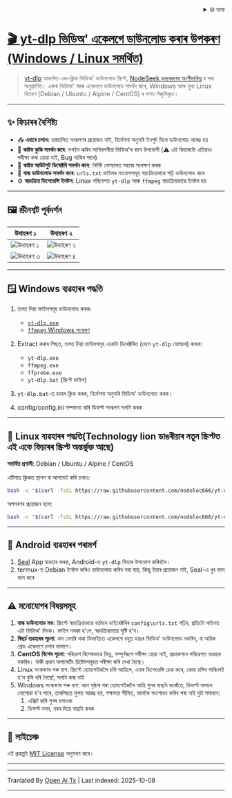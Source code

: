 
<div align="right">
  <details>
    <summary >🌐 ভাষা</summary>
    <div>
      <div align="center">
        <a href="https://openaitx.github.io/view.html?user=nodeloc666&project=yt-dlp-script&lang=en">English</a>
        | <a href="https://openaitx.github.io/view.html?user=nodeloc666&project=yt-dlp-script&lang=zh-CN">简体中文</a>
        | <a href="https://openaitx.github.io/view.html?user=nodeloc666&project=yt-dlp-script&lang=zh-TW">繁體中文</a>
        | <a href="https://openaitx.github.io/view.html?user=nodeloc666&project=yt-dlp-script&lang=ja">日本語</a>
        | <a href="https://openaitx.github.io/view.html?user=nodeloc666&project=yt-dlp-script&lang=ko">한국어</a>
        | <a href="https://openaitx.github.io/view.html?user=nodeloc666&project=yt-dlp-script&lang=hi">हिन्दी</a>
        | <a href="https://openaitx.github.io/view.html?user=nodeloc666&project=yt-dlp-script&lang=th">ไทย</a>
        | <a href="https://openaitx.github.io/view.html?user=nodeloc666&project=yt-dlp-script&lang=fr">Français</a>
        | <a href="https://openaitx.github.io/view.html?user=nodeloc666&project=yt-dlp-script&lang=de">Deutsch</a>
        | <a href="https://openaitx.github.io/view.html?user=nodeloc666&project=yt-dlp-script&lang=es">Español</a>
        | <a href="https://openaitx.github.io/view.html?user=nodeloc666&project=yt-dlp-script&lang=it">Italiano</a>
        | <a href="https://openaitx.github.io/view.html?user=nodeloc666&project=yt-dlp-script&lang=ru">Русский</a>
        | <a href="https://openaitx.github.io/view.html?user=nodeloc666&project=yt-dlp-script&lang=pt">Português</a>
        | <a href="https://openaitx.github.io/view.html?user=nodeloc666&project=yt-dlp-script&lang=nl">Nederlands</a>
        | <a href="https://openaitx.github.io/view.html?user=nodeloc666&project=yt-dlp-script&lang=pl">Polski</a>
        | <a href="https://openaitx.github.io/view.html?user=nodeloc666&project=yt-dlp-script&lang=ar">العربية</a>
        | <a href="https://openaitx.github.io/view.html?user=nodeloc666&project=yt-dlp-script&lang=fa">فارسی</a>
        | <a href="https://openaitx.github.io/view.html?user=nodeloc666&project=yt-dlp-script&lang=tr">Türkçe</a>
        | <a href="https://openaitx.github.io/view.html?user=nodeloc666&project=yt-dlp-script&lang=vi">Tiếng Việt</a>
        | <a href="https://openaitx.github.io/view.html?user=nodeloc666&project=yt-dlp-script&lang=id">Bahasa Indonesia</a>
        | <a href="https://openaitx.github.io/view.html?user=nodeloc666&project=yt-dlp-script&lang=as">অসমীয়া</
      </div>
    </div>
  </details>
</div>


# 🎬 yt-dlp ভিডিঅ' একেলগে ডাউনলোড কৰাৰ উপকৰণ (Windows / Linux সমৰ্থিত)

> [yt-dlp](https://github.com/yt-dlp/yt-dlp) আধাৰিত এক-ক্লিক ভিডিঅ' ডাউনলোড স্ক্ৰিপ্ট, [NodeSeek ডাঙৰজনৰ অংশীদাৰিত্ব](https://www.nodeseek.com/post-334093-2#15) ৰ পৰা অনুপ্ৰাণিত।
> একক ভিডিঅ' আৰু একেলগে ডাউনলোড সমৰ্থন কৰে, Windows আৰু মুখ্য Linux বিতৰণ (Debian / Ubuntu / Alpine / CentOS) ৰ লগত সঁজুলিকৃত।

---

## ✨ ফিচাৰৰ বৈশিষ্ট্য

* 📥 **এবাৰে চলাও**: হস্তচালিত সংৰূপণৰ প্ৰয়োজন নাই, নিৰ্দেশনা অনুসৰি ইনপুট দিলে ডাউনলোড আৰম্ভ হয়
* 🍪 **কাষ্টম কুকি সমৰ্থন কৰে**: লগইন কৰিব লাগিবলগীয়া ভিডিঅ'ৰ বাবে উপযোগী (⚠️ এই ফিচাৰটো এতিয়াও পৰীক্ষা কৰা হোৱা নাই, Bug থাকিব পাৰে)
* 📂 **কাষ্টম আউটপুট ডিৰেক্টৰি সমৰ্থন কৰে**: নিৰ্দিষ্ট ফোল্ডাৰত সহজে সংৰক্ষণ কৰক
* 📃 **বাল্ক ডাউনলোড সমৰ্থন কৰে**: `urls.txt` ফাইলৰ সংযোগসমূহ স্বয়ংক্ৰিয়ভাৱে পঢ়ি ডাউনলোড কৰে
* ⚙️ **স্বয়ংক্ৰিয় ডিপেণ্ডেন্সি ইনষ্টল**: Linux পৰিবেশত `yt-dlp` আৰু `ffmpeg` স্বয়ংক্ৰিয়ভাৱে ইনষ্টল হয়

---

## 🖼️ স্ক্ৰীনশ্বট পূৰ্বদৰ্শন

| উদাহৰণ ১                                                                   | উদাহৰণ ২                                                                   |
| ---------------------------------------------------------------------- | ---------------------------------------------------------------------- |
| ![উদাহৰণ ১](https://img.uutv.dpdns.org/file/1746720584399_1000193433.jpg) | ![উদাহৰণ ২](https://img.uutv.dpdns.org/file/1746720581006_1000193434.jpg) |
| ![উদাহৰণ ৩](https://img.uutv.dpdns.org/file/1746720588978_1000193428.jpg) | ![উদাহৰণ ৪](https://img.uutv.dpdns.org/file/1746720587272_1000193427.jpg) |

---

## 🪟 Windows ব্যৱহাৰৰ পদ্ধতি

1. তলত দিয়া ফাইলসমূহ ডাউনলোড কৰক:

   * [`yt-dlp.exe`](https://github.com/yt-dlp/yt-dlp)
   * [`ffmpeg` Windows সংস্কৰণ](https://www.gyan.dev/ffmpeg/builds/ffmpeg-git-full.7z)

2. Extract কৰাৰ পিছত, তলত দিয়া ফাইলসমূহ একেটা ডিৰেক্টৰিত (যেনে `yt-dlp` ফোল্ডাৰ) ৰাখক:

   * `yt-dlp.exe`
   * `ffmpeg.exe`
   * `ffprobe.exe`
   * `yt-dlp.bat` (স্ক্ৰিপ্ট ফাইল)

3. `yt-dlp.bat`-ত ডাবল ক্লিক কৰক, নিৰ্দেশনা অনুসৰি ভিডিঅ' ডাউনলোড কৰক।
4. config/config.ini সম্পাদনা কৰি ডিফল্ট সংৰূপণ সলনি কৰক

---

## 🐧 Linux ব্যৱহাৰৰ পদ্ধতি(Technology lion ডাঙৰীয়াৰ নতুন স্ক্ৰিপ্টত এই একে ফিচাৰৰ স্ক্ৰিপ্ট অন্তর্ভুক্ত আছে)

**সমৰ্থিত প্ৰণালী**: Debian / Ubuntu / Alpine / CentOS

এটিমাত্র ক্লিকত স্থাপন বা আপডেট কৰি চলাও:

```bash
bash -c "$(curl -fsSL https://raw.githubusercontent.com/nodeloc666/yt-dlp-script/main/install.sh)"
```

অপসৰণৰ প্ৰয়োজন হলে:

```bash
bash -c "$(curl -fsSL https://raw.githubusercontent.com/nodeloc666/yt-dlp-script/main/uninstall.sh)"
```
---

## 📱 Android ব্যৱহাৰৰ পৰামৰ্শ

1. [Seal](https://github.com/JunkFood02/Seal) App ব্যৱহাৰ কৰক, Android-ত `yt-dlp` ফিচাৰ উপভোগ কৰিবলৈ।
2. termux-ত Debian ইনষ্টল কৰিও ডাউনলোড কৰিব পৰা যায়, কিন্তু ইয়াৰ প্ৰয়োজন নাই, Seal-এ খুব ভাল কাম কৰে

---

## ⚠️ মনোযোগৰ বিষয়সমূহ

1. **বাল্ক ডাউনলোড মড**: স্ক্ৰিপ্টে স্বয়ংক্ৰিয়ভাৱে বৰ্তমান ডাইৰেক্টৰিৰ `config\urls.txt` পঢ়িব, প্ৰতিটো লাইনত এটা ভিডিঅ' লিংক। ফাইল নথকা হ'লে, স্বয়ংক্ৰিয়ভাৱে সৃষ্টি হ'ব।
2. **ৰিছৰ্চ ব্যৱহাৰৰ সূচনা**: কম মেমৰি থকা ডিভাইচত একেলগে বহুত ডাঙৰ ভিডিঅ' ডাউনলোড নকৰিব, বা অধিক থ্ৰেড একেলগে চলাব নালাগে।
3. **CentOS বিশেষ সূচনা**: পৰিৱেশ বিশেষভাৱে ভিন্ন, সম্পূৰ্ণৰূপে পৰীক্ষা হোৱা নাই, প্ৰডাকশ্যন পৰিৱেশত ব্যৱহাৰ নকৰিব। বাকী প্ৰধান অপাৰেটিং চিষ্টেমসমূহত পৰীক্ষা কৰি দেখা হৈছে।
4. Linux সংস্কৰণৰ সৰু বাগ: স্ক্ৰিপ্টে হোমপেইজলৈ চলি আহিলে, এবাৰ ডিপেণ্ডেন্সি চেক কৰে, কোড চলিব পাৰিলেই হ'ল বুলি ধৰি লৈছোঁ, সলনি কৰা নাই
5. Windows সংস্কৰণৰ সৰু বাগ: আন পৃষ্ঠাৰ পৰা হোমপেইজলৈ আহি পুনৰ বাছনি কৰোঁতে, ডিফল্ট অপচন নোপোৱা হ'ব পাৰে, তাৰপিছত লুপত আৱদ্ধ হয়, সক্ষমতা সীমিত, ভালকৈ সংশোধন কৰিব পৰা নাই
দুটা সমাধান:
    1. এক্সিট কৰি পুনৰ চলাওক
    2. ডিফল্ট নলব, নম্বৰ দিয়ে বাছনি কৰক

---

## 📄 লাইচেঞ্চ

এই প্ৰকল্পই [MIT License](https://opensource.org/licenses/MIT) অনুসৰণ কৰে।

---



---

Tranlated By [Open Ai Tx](https://github.com/OpenAiTx/OpenAiTx) | Last indexed: 2025-10-08

---